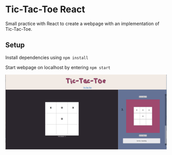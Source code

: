 # Tic-Tac-Toe React

Small practice with React to create a webpage with an implementation of Tic-Tac-Toe. 

## Setup

Install dependencies using `npm install`

Start webpage on localhost by entering `npm start`

![Example image of page](/example-img.PNG?raw=true "Image of webpage")
